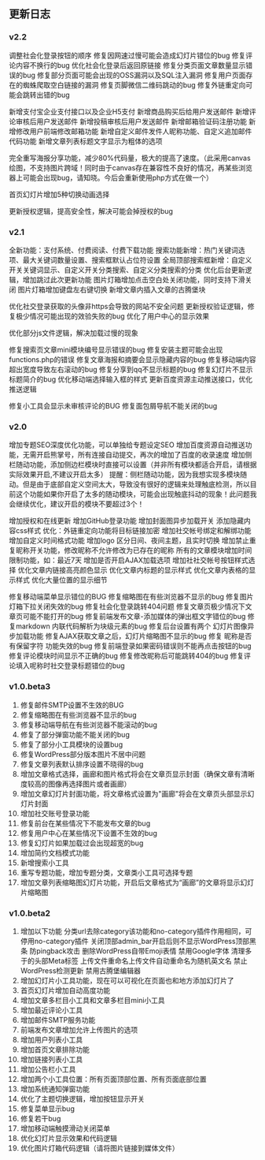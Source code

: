 ## 更新日志
### v2.2
调整社会化登录按钮的顺序
修复因网速过慢可能会造成幻灯片错位的bug
修复评论内容不换行的bug
优化社会化登录后返回原链接
修复分类页面文章数量显示错误的bug
修复部分页面可能会出现的OSS漏洞以及SQL注入漏洞
修复用户页面存在的蜘蛛爬取空白链接的漏洞
修复页脚微信二维码跳动的bug
修复外链重定向可能会跳转出错的bug

新增支付宝企业支付接口以及企业H5支付
新增商品购买后给用户发送邮件
新增评论审核后用户发送邮件
新增投稿审核后用户发送邮件
新增邮箱验证码注册功能
新增修改用户前端修改邮箱功能
新增自定义邮件发件人昵称功能、自定义追加邮件代码功能
新增文章列表标题文字显示为粗体的选项

完全重写海报分享功能，减少80%代码量，极大的提高了速度。（此采用canvas绘图，不支持图片跨域！同时由于canvas存在兼容性不良好的情况，再某些浏览器上可能会出现bug，请知晓。今后会重新使用php方式在做一个）

首页幻灯片增加5种切换动画选择

更新授权逻辑，提高安全性，解决可能会掉授权的bug


### v2.1
全新功能：支付系统、付费阅读、付费下载功能
搜索功能新增：热门关键词选项、最大关键词数量设置、搜索框默认占位符设置
全局顶部搜索框新增：自定义开关关键词显示、自定义开关分类搜索、自定义分类搜索的分类
优化后台更新逻辑，增加跳过此次更新功能
图片灯箱增加点击空白处关闭功能，同时支持下滑关闭
图片灯箱增加键盘左右键切换
新增文章内插入文章的古腾堡块

优化社交登录获取的头像非https会导致的网站不安全问题
更新授权验证逻辑，修复极少情况可能出现的效验失败的bug
优化了用户中心的显示效果

优化部分js文件逻辑，解决加载过慢的现象

修复搜索页文章mini模块编号显示错误的bug
修复安装主题可能会出现functions.php的错误
修复文章海报和摘要会显示隐藏内容的bug
修复移动端内容超出宽度导致左右滚动的bug
修复分享到qq不显示标题的bug
修复幻灯片不显示标题简介的bug
优化移动端选择输入框的样式
更新百度资源主动推送接口，优化推送逻辑

修复小工具会显示未审核评论的BUG
修复面包屑导航不能关闭的bug


### v2.0
增加专题SEO深度优化功能，可以单独给专题设定SEO
增加百度资源自动推送功能，无需开启熊掌号，所有连接自动提交，再次的增加了百度的收录速度
增加侧栏随动功能，添加侧边栏模块时直接可以设置（并非所有模块都适合开启，请根据实际效果开启,不建议开启太多）
提醒：侧栏随动功能，因为我想实现多模块随动。但是由于底部自定义空间太大，导致没有很好的逻辑来处理触底检测，所以目前这个功能如果你开启了太多的随动模块，可能会出现触底抖动的现象！此问题我会继续优化，建议开启的模块不要超过3个！

增加授权和在线更新
增加GitHub登录功能
增加封面图异步加载开关
添加隐藏内容css样式
优化：外链重定向功能将目标链接加密
增加社交帐号绑定和解绑功能
增加自定义时间格式功能
增加logo 区分日间、夜间主题，且实时切换
增加禁止重复昵称开关功能，修改昵称不允许修改为已存在的昵称
所有的文章模块增加时间限制功能，如：最近7天
增加是否开启AJAX加载选项
增加社社交帐号按钮样式选择
优化文章内链接高亮颜色显示
优化文章内标题的显示样式
优化文章内表格的显示样式
优化大量位置的显示细节

修复移动端菜单显示错位的BUG
修复缩略图在有些浏览器不显示的bug
修复图片灯箱下拉关闭失效的bug
修复社会化登录跳转404问题
修复文章页极少情况下文章页可能不能打开的bug
修复前端发布文章-添加媒体的弹出框文字错位的bug
修复markdown 内联代码解析为块级元素的bug
修复后台设置有两个 幻灯片图像异步加载功能
修复AJAX获取文章之后，幻灯片缩略图不显示的bug
修复 昵称是否有保留字符 功能失效的bug
修复前端登录如果密码错误则不能再点击按钮的bug
修复评论模块时间显示不正确的bug
修复修改昵称后可能跳转404的bug
修复评论填入呢称时社交登录标题错位的bug


### v1.0.beta3
1. 修复邮件SMTP设置不生效的BUG
2. 修复缩略图在有些浏览器不显示的bug
3. 修复移动端导航在有些浏览器不能滚动的bug
4. 修复了部分弹窗功能不能关闭的bug
5. 修复了部分小工具模块的设置bug
6. 修复WordPress部分版本图片不居中问题
7. 修复文章列表默认排序设置不晓得的bug
8. 增加文章格式选择，画廊和图片格式将会在文章页显示封面（确保文章有清晰度较高的图像再选择图片或者画廊）
9. 增加文章幻灯片封面功能，将文章格式设置为"画廊"将会在文章页头部显示幻灯片封面
10. 增加社交账号登录功能
11. 修复前台在某些情况下不能发布文章的bug
12. 修复用户中心在某些情况下设置不生效的bug
13. 修复幻灯片如果加载过会出现超宽的bug
14. 增加简约文档模式功能
15. 新增搜索小工具
16. 重写专题功能，增加专题分类，文章类小工具可选择专题
17. 增加文章列表缩略图幻灯片功能，开启后文章格式为“画廊”的文章将显示幻灯片缩略图


### v1.0.beta2
1. 增加以下功能
    分类url去除category该功能和no-category插件作用相同，可停用no-category插件
    关闭顶部admin_bar开启后则不显示WordPress顶部黑条
    防pingback攻击
    删除WordPress自带Emoji表情
    禁用Google字体
    清理多于的头部Meta标签
    上传文件重命名上传文件自动重命名为随机英文名
    禁止WordPress检测更新
    禁用古腾堡编辑器
2. 增加幻灯片小工具功能，现在可以可视化在页面也和地方添加幻灯片了
3. 首页幻灯片增加自动高度功能
4. 增加文章多栏目小工具和文章多栏目mini小工具
5. 增加最近评论小工具
6. 增加邮件SMTP服务功能
6. 前端发布文章增加允许上传图片的选项
7. 增加用户列表小工具
8. 增加首页文章排除功能
9. 增加链接列表小工具
10. 增加公告栏小工具
11. 增加两个小工具位置：所有页面顶部位置、所有页面底部位置
12. 增加系统通知弹窗功能
13. 优化了主题切换逻辑，增加按钮显示开关
14. 修复菜单显示bug
15. 修复若干bug
16. 增加移动端触摸滑动关闭菜单
17. 优化幻灯片显示效果和代码逻辑
18. 优化图片灯箱代码逻辑（请将图片链接到媒体文件）


